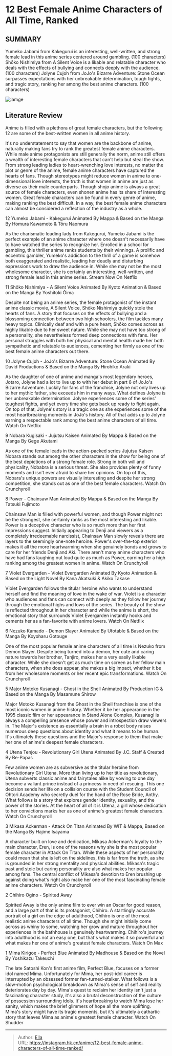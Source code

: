 # 12 Best Female Anime Characters of All Time, Ranked


## SUMMARY 


 Yumeko Jabami from Kakegurui is an interesting, well-written, and strong female lead in this anime series centered around gambling. (100 characters) 
 Shōko Nishimiya from A Silent Voice is a likable and relatable character who deals with the effects of bullying and connects deeply with the audience. (100 characters) 
 Jolyne Cujoh from JoJo&#39;s Bizarre Adventure: Stone Ocean surpasses expectations with her unbreakable determination, tough fights, and tragic story, ranking her among the best anime characters. (100 characters) 

![iamge](https://static1.srcdn.com/wordpress/wp-content/uploads/2023/09/best-female-anime-characters-of-all-time.jpg)

## Literature Review

Anime is filled with a plethora of great female characters, but the following 12 are some of the best-written women in all anime history.




It&#39;s no understatement to say that women are the backbone of anime, naturally making fans try to rank the greatest female anime characters. While male anime protagonists are still generally the norm, anime still offers a wealth of interesting female characters that can&#39;t help but steal the show. From strong leading ladies to heart-wrenching love interests, no matter the plot or genre of the anime, female anime characters have captured the hearts of fans.
Though stereotypes might reduce women in anime to one-dimensional love interests, the truth is that women in anime are just as diverse as their male counterparts. Though shojo anime is always a great source of female characters, even shonen anime has its share of interesting women. Great female characters can be found in every genre of anime, making ranking the best difficult. In a way, the best female anime characters can almost be considered a reflection of the industry as a whole.









 








 12  Yumeko Jabami - Kakegurui 
Animated By Mappa &amp; Based on the Manga By Homura Kawamoto &amp; Tōru Naomura
        

As the charismatic leading lady from Kakegurui, Yumeko Jabami is the perfect example of an anime character where one doesn&#39;t necessarily have to have watched the series to recognize her. Enrolled in a school for gambling, this thriller anime ranks students by their winnings. A prolific and eccentric gambler, Yumeko&#39;s addiction to the thrill of a game is somehow both exaggerated and realistic, leading her deadly and disturbing expressions work to draw the audience in. While she may not be the most wholesome character, she is certainly an interesting, well-written, and strong female lead in this anime series.
Stream Now On Netflix





 11  Shōko Nishimiya - A Silent Voice 
Animated By Kyoto Animation &amp; Based on the Manga By Yoshitoki Ōima
        

Despite not being an anime series, the female protagonist of the instant anime classic movie, A Silent Voice, Shōko Nishimiya quickly stole the hearts of fans. A story that focuses on the effects of bullying and a blossoming connection between two high schoolers, the film tackles many heavy topics. Clinically deaf and with a pure heart, Shōko comes across as highly likable due to her sweet nature. While she may not have too strong of a personality, she nevertheless formed deep connections with fans. Her personal struggles with both her physical and mental health made her both sympathetic and relatable to audiences, cementing her firmly as one of the best female anime characters out there.





 10  Jolyne Cujoh - JoJo&#39;s Bizarre Adventure: Stone Ocean 
Animated By David Productions &amp; Based on the Manga By Hirohiko Araki


 







As the daughter of one of anime and manga&#39;s most legendary heroes, Jotaro, Jolyne had a lot to live up to with her debut in part 6 of JoJo&#39;s Bizarre Adventure. Luckily for fans of the franchise, Jolyne not only lives up to her mythic father, she exceeds him in many ways. What defines Jolyne is her unbreakable determination. Jolyne experiences some of the series&#39; toughest fights, and yet every time she gets back up ready to fight again. On top of that, Jolyne&#39;s story is a tragic one as she experiences some of the most heartbreaking moments in JoJo&#39;s history. All of that adds up to Jolyne earning a respectable rank among the best anime characters of all time.
Watch On Netflix





 9  Nobara Kugisaki - Jujutsu Kaisen 
Animated By Mappa &amp; Based on the Manga By Gege Akutami


 







As one of the female leads in the action-packed series Jujutsu Kaisen Nobara stands out among the other characters in the show for being one of the best depictions of a strong female role. Strong in both will and physicality, Nobabra is a serious threat. She also provides plenty of funny moments and isn&#39;t ever afraid to share her opinions. On top of this, Nobara&#39;s unique powers are visually interesting and despite her strong competition, she stands out as one of the best female characters.
Watch On Crunchyroll





 8  Power - Chainsaw Man 
Animated By Mappa &amp; Based on the Manga By Tatsuki Fujimoto


 







Chainsaw Man is filled with powerful women, and though Power might not be the strongest, she certainly ranks as the most interesting and likable. Power is a deceptive character who is so much more than her first impressions suggest. Initially appearing to Denji and viewers as a completely irredeemable narcissist, Chainsaw Man slowly reveals there are layers to the seemingly one-note heroine. Power&#39;s over-the-top exterior makes it all the more heartwarming when she genuinely bonds and grows to care for her friends Denji and Aki. There aren&#39;t many anime characters who have had fans laughing out loud quite as much as Power, earning her a high ranking among the greatest women in anime.
Watch On Crunchyroll





 7  Violet Evergarden - Violet Evergarden 
Animated By Kyoto Animation &amp; Based on the Light Novel By Kana Akatsuki &amp; Akiko Takase
        

Violet Evergarden follows the titular heroine who wants to understand herself and find the meaning of love in the wake of war. Violet is a character who audiences and fans can connect with deeply as they follow her journey through the emotional highs and lows of the series. The beauty of the show is reflected throughout in her character and while the anime is short, the emotional story that surrounds Violet Evergarden instantly hooks and cements her as a fan-favorite with anime lovers.
Watch On Netflix





 6  Nezuko Kamado - Demon Slayer 
Animated By Ufotable &amp; Based on the Manga By Koyoharu Gotouge
        

One of the most popular female anime characters of all time is Nezuko from Demon Slayer. Despite being turned into a demon, her cute and caring nature towards her brother, Tanjiro, makes her a very easily likable character. While she doesn&#39;t get as much time on screen as her fellow main characters, when she does appear, she makes a big impact, whether it be from her wholesome moments or her recent epic transformations.
Watch On Crunchyroll





 5  Major Motoko Kusanagi - Ghost in the Shell 
Animated By Production IG &amp; Based on the Manga By Masamune Shirow
        

Major Motoko Kusanagi from the Ghost in the Shell franchise is one of the most iconic women in anime history. Whether it be her appearance in the 1995 classic film or her appearance in Stand Alone Complex, Kusanagi is always a compelling presence whose power and introspection draw viewers in. The Major&#39;s existence as essentially a brain in a robot body raises numerous deep questions about identity and what it means to be human. It&#39;s ultimately these questions and the Major&#39;s response to them that make her one of anime&#39;s deepest female characters.





 4  Utena Tenjou - Revolutionary Girl Utena 
Animated By J.C. Staff &amp; Created By Be-Papas
        

Few anime women are as subversive as the titular heroine from Revolutionary Girl Utena. More than living up to her title as revolutionary, Utena subverts classic anime and fairytales alike by vowing to one day become a valiant prince instead of a princess in need of rescuing. This one decision sends her life on a collision course with the Student Council of Ohtori Academy who secretly duel for the hand of the Rose Bride, Anthy. What follows is a story that explores gender identity, sexuality, and the power of the stories. At the heart of all of it is Utena, a girl whose dedication to her convictions marks her as one of anime&#39;s greatest female characters.
Watch On Crunchyroll





 3  Mikasa Ackerman - Attack On Titan 
Animated By WIT &amp; Mappa, Based on the Manga By Hajime Isayama


 







A character built on love and dedication, Mikasa Ackerman&#39;s loyalty to the main character, Eren, is one of the reasons why she is the most popular female character in Attack On Titan. While these aspects of her personality could mean that she is left on the sidelines, this is far from the truth, as she is grounded in her strong mentality and physical abilities. Mikasa&#39;s tragic past and stoic but caring personality are also what makes her popular among fans. The central conflict of Mikasa&#39;s devotion to Eren brushing up against doing what&#39;s right also make her one of the most fascinating female anime characters.
Watch On Crunchyroll





 2  Chihiro Ogino - Spirited Away 


 







Spirited Away is the only anime film to ever win an Oscar for good reason, and a large part of that is its protagonist, Chihiro. A startlingly accurate portrait of a girl on the edge of adulthood, Chihiro is one of the most realistic anime characters of all time. Though she might initially come across as whiny to some, watching her grow and mature throughout her experiences in the bathhouse is genuinely heartwarming. Chihiro&#39;s journey into adulthood is not an easy one, but that&#39;s what makes it so powerful and what makes her one of anime&#39;s greatest female characters.
Watch On Max





 1  Mima Kirigoe - Perfect Blue 
Animated By Madhouse &amp; Based on the Novel By Yoshikazu Takeuchi
        

 The late Satoshi Kon&#39;s first anime film, Perfect Blue, focuses on a former idol named Mima. Unfortunately for Mima, her post-idol career is interrupted by an obsessed former fan-turned-stalker. What follows is a slow-motion psychological breakdown as Mima&#39;s sense of self and reality deteriorates day by day. Mima&#39;s quest to reclaim her identity isn&#39;t just a fascinating character study, it&#39;s also a brutal deconstruction of the culture of possession surrounding idols. It&#39;s heartbreaking to watch Mima lose her sanity, which makes the brief glimmers of hope all the more uplifting. Mima&#39;s story might have its tragic moments, but it&#39;s ultimately a cathartic story that leaves Mima as anime&#39;s greatest female character.
Watch On Shudder

---

> Author: [Ella](https://instagram.hk.cn/)  
> URL: https://instagram.hk.cn/anime/12-best-female-anime-characters-of-all-time-ranked/  

